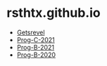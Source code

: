 # rsthtx.github.io

- [Getsrevel](https://getsrevel.github.io/)
- [Prog-C-2021](prog-c-2021/)
- [Prog-B-2021](prog-b-2021/)
- [Prog-B-2020](prog-b-2020/)


<canvas id="qr"></canvas>

<script src="https://cdn.jsdelivr.net/npm/qrious@4.0.2/dist/qrious.min.js" integrity="sha256-25ncr0CpJhgbzkUiR3wu/Fkk9sSykRG2qX+upHfJUos=" crossorigin="anonymous"></script>
<script>
  (function() {
    let qr = new QRious({
      element: document.getElementById('qr'),
      size: 400,
      background: '#b5e853',
      value: window.location.href
    });
  })();
</script> 
